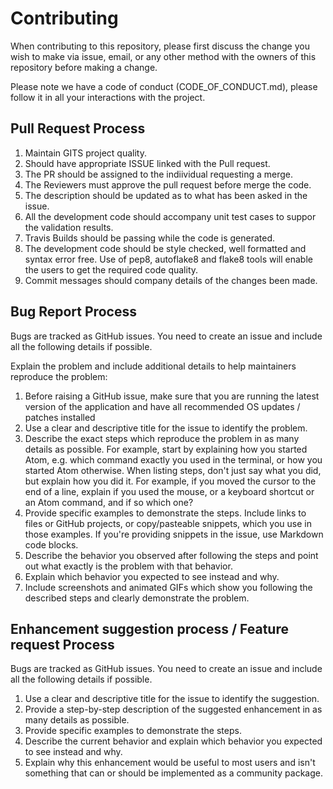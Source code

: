 # Contributing

When contributing to this repository, please first discuss the change you wish to make via issue,
email, or any other method with the owners of this repository before making a change. 

Please note we have a code of conduct (CODE_OF_CONDUCT.md), please follow it in all your interactions with the project.

## Pull Request Process

1. Maintain GITS project quality.
2. Should have appropriate ISSUE linked with the Pull request.
3. The PR should be assigned to the indiividual requesting a merge.
4. The Reviewers must approve the pull request before merge the code.
5. The description should be updated as to what has been asked in the issue.
6. All the development code should accompany unit test cases to suppor the validation results.
7. Travis Builds should be passing while the code is generated.
8. The development code should be style checked, well formatted and syntax error free. Use of pep8, autoflake8 and flake8 tools will enable the users to get the required code quality.
9. Commit messages should company details of the changes been made.

## Bug Report Process

Bugs are tracked as GitHub issues. You need to create an issue and include all the following details if possible.

Explain the problem and include additional details to help maintainers reproduce the problem:

1. Before raising a GitHub issue, make sure that you are running the latest version of the application and have all recommended OS updates / patches installed
2. Use a clear and descriptive title for the issue to identify the problem.
3. Describe the exact steps which reproduce the problem in as many details as possible. For example, start by explaining how you started Atom, e.g. which command exactly you used in the terminal, or how you started Atom otherwise. When listing steps, don't just say what you did, but explain how you did it. For example, if you moved the cursor to the end of a line, explain if you used the mouse, or a keyboard shortcut or an Atom command, and if so which one?
4. Provide specific examples to demonstrate the steps. Include links to files or GitHub projects, or copy/pasteable snippets, which you use in those examples. If you're providing snippets in the issue, use Markdown code blocks.
5. Describe the behavior you observed after following the steps and point out what exactly is the problem with that behavior.
6. Explain which behavior you expected to see instead and why.
7. Include screenshots and animated GIFs which show you following the described steps and clearly demonstrate the problem.


## Enhancement suggestion process / Feature request Process

Bugs are tracked as GitHub issues. You need to create an issue and include all the following details if possible.

1. Use a clear and descriptive title for the issue to identify the suggestion.
2. Provide a step-by-step description of the suggested enhancement in as many details as possible.
3. Provide specific examples to demonstrate the steps.
4. Describe the current behavior and explain which behavior you expected to see instead and why.
5. Explain why this enhancement would be useful to most users and isn't something that can or should be implemented as a community package.
